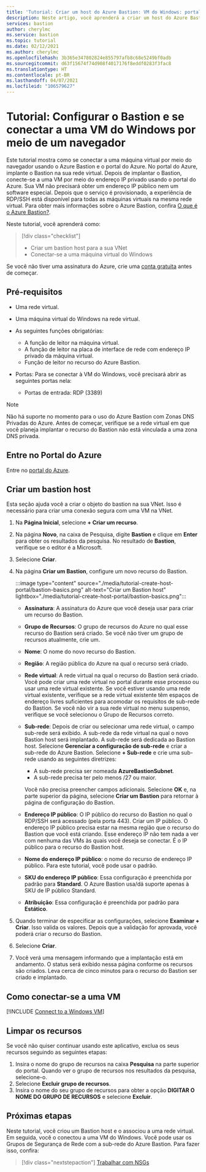```yaml
---
title: 'Tutorial: Criar um host do Azure Bastion: VM do Windows: portal'
description: Neste artigo, você aprenderá a criar um host do Azure Bastion e a se conectar a uma VM do Windows.
services: bastion
author: cherylmc
ms.service: bastion
ms.topic: tutorial
ms.date: 02/12/2021
ms.author: cherylmc
ms.openlocfilehash: 3b365e347802824e855797afb8c68e5249bf0adb
ms.sourcegitcommit: d63f15674f74d908f4017176f8eddf0283f3fac8
ms.translationtype: HT
ms.contentlocale: pt-BR
ms.lasthandoff: 04/07/2021
ms.locfileid: "106579627"
---
```

# <a name="tutorial-configure-bastion-and-connect-to-a-windows-vm-through-a-browser"></a>Tutorial: Configurar o Bastion e se conectar a uma VM do Windows por meio de um navegador

Este tutorial mostra como se conectar a uma máquina virtual por meio do navegador usando o Azure Bastion e o portal do Azure. No portal do Azure, implante o Bastion na sua rede virtual. Depois de implantar o Bastion, conecte-se a uma VM por meio do endereço IP privado usando o portal do Azure. Sua VM não precisará obter um endereço IP público nem um software especial. Depois que o serviço é provisionado, a experiência de RDP/SSH está disponível para todas as máquinas virtuais na mesma rede virtual. Para obter mais informações sobre o Azure Bastion, confira [O que é o Azure Bastion?](bastion-overview.md).

Neste tutorial, você aprenderá como:

> [!div class="checklist"]
> * Criar um bastion host para a sua VNet
> * Conectar-se a uma máquina virtual do Windows

Se você não tiver uma assinatura do Azure, crie uma [conta gratuita](https://azure.microsoft.com/free/?WT.mc_id=A261C142F) antes de começar.

## <a name="prerequisites"></a>Pré-requisitos

* Uma rede virtual.
* Uma máquina virtual do Windows na rede virtual.
* As seguintes funções obrigatórias:
  * A função de leitor na máquina virtual.
  * A função de leitor na placa de interface de rede com endereço IP privado da máquina virtual.
  * Função de leitor no recurso do Azure Bastion.

* Portas: Para se conectar à VM do Windows, você precisará abrir as seguintes portas nela:
  * Portas de entrada: RDP (3389)

 >[!NOTE]
 >Não há suporte no momento para o uso do Azure Bastion com Zonas DNS Privadas do Azure. Antes de começar, verifique se a rede virtual em que você planeja implantar o recurso do Bastion não está vinculada a uma zona DNS privada.
 >

## <a name="sign-in-to-the-azure-portal"></a>Entre no Portal do Azure

Entre no [portal do Azure](https://portal.azure.com).

## <a name="create-a-bastion-host"></a><a name="createhost"></a>Criar um bastion host

Esta seção ajuda você a criar o objeto do bastion na sua VNet. Isso é necessário para criar uma conexão segura com uma VM na VNet.

1. Na **Página Inicial**, selecione **+ Criar um recurso**.
1. Na página **Novo**, na caixa de Pesquisa, digite **Bastion** e clique em **Enter** para obter os resultados da pesquisa. No resultado de **Bastion**, verifique se o editor é a Microsoft.
1. Selecione **Criar**.
1. Na página **Criar um Bastion**, configure um novo recurso do Bastion.

   :::image type="content" source="./media/tutorial-create-host-portal/bastion-basics.png" alt-text="Criar um Bastion host" lightbox="./media/tutorial-create-host-portal/bastion-basics.png":::

    * **Assinatura**: A assinatura do Azure que você deseja usar para criar um recurso do Bastion.
    * **Grupo de Recursos**: O grupo de recursos do Azure no qual esse recurso do Bastion será criado. Se você não tiver um grupo de recursos atualmente, crie um.
    * **Nome**: O nome do novo recurso do Bastion.
    * **Região**: A região pública do Azure na qual o recurso será criado.
    * **Rede virtual**: A rede virtual na qual o recurso do Bastion será criado. Você pode criar uma rede virtual no portal durante esse processo ou usar uma rede virtual existente. Se você estiver usando uma rede virtual existente, verifique se a rede virtual existente têm espaços de endereço livres suficientes para acomodar os requisitos de sub-rede do Bastion. Se você não vir a sua rede virtual no menu suspenso, verifique se você selecionou o Grupo de Recursos correto.
    * **Sub-rede**: Depois de criar ou selecionar uma rede virtual, o campo sub-rede será exibido. A sub-rede da rede virtual na qual o novo Bastion host será implantado. A sub-rede será dedicada ao Bastion host. Selecione **Gerenciar a configuração de sub-rede** e criar a sub-rede do Azure Bastion. Selecione **+ Sub-rede** e crie uma sub-rede usando as seguintes diretrizes:

         * A sub-rede precisa ser nomeada **AzureBastionSubnet**.
         * A sub-rede precisa ter pelo menos /27 ou maior.

      Você não precisa preencher campos adicionais. Selecione **OK** e, na parte superior da página, selecione **Criar um Bastion** para retornar à página de configuração do Bastion.
    * **Endereço IP público**: O IP público do recurso do Bastion no qual o RDP/SSH será acessado (pela porta 443). Criar um IP público. O endereço IP público precisa estar na mesma região que o recurso do Bastion que você está criando. Esse endereço IP não tem nada a ver com nenhuma das VMs às quais você deseja se conectar. É o IP público para o recurso do Bastion host.
    * **Nome do endereço IP público**: o nome do recurso de endereço IP público. Para este tutorial, você pode usar o padrão.
    * **SKU do endereço IP público**: Essa configuração é preenchida por padrão para **Standard**. O Azure Bastion usa/dá suporte apenas à SKU de IP público Standard.
    * **Atribuição**: Essa configuração é preenchida por padrão para **Estático**.

1. Quando terminar de especificar as configurações, selecione **Examinar + Criar**. Isso valida os valores. Depois que a validação for aprovada, você poderá criar o recurso do Bastion.
1. Selecione **Criar**.
1. Você verá uma mensagem informando que a implantação está em andamento. O status será exibido nessa página conforme os recursos são criados. Leva cerca de cinco minutos para o recurso do Bastion ser criado e implantado.

## <a name="connect-to-a-vm"></a>Como conectar-se a uma VM

[!INCLUDE [Connect to a Windows VM](../../includes/bastion-vm-rdp.md)]

## <a name="clean-up-resources"></a>Limpar os recursos

Se você não quiser continuar usando este aplicativo, exclua os seus recursos seguindo as seguintes etapas:

1. Insira o nome do grupo de recursos na caixa **Pesquisa** na parte superior do portal. Quando ver o grupo de recursos nos resultados da pesquisa, selecione-o.
1. Selecione **Excluir grupo de recursos**.
1. Insira o nome do seu grupo de recursos para obter a opção **DIGITAR O NOME DO GRUPO DE RECURSOS** e selecione **Excluir**.

## <a name="next-steps"></a>Próximas etapas

Neste tutorial, você criou um Bastion host e o associou a uma rede virtual. Em seguida, você o conectou a uma VM do Windows. Você pode usar os Grupos de Segurança de Rede com a sub-rede do Azure Bastion. Para fazer isso, confira:

> [!div class="nextstepaction"]
> [Trabalhar com NSGs](bastion-nsg.md)
